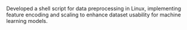 Developed a shell script for data preprocessing in Linux, implementing feature encoding and scaling to enhance dataset usability for machine learning models.
